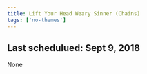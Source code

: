 ```yaml
---
title: Lift Your Head Weary Sinner (Chains)
tags: ['no-themes']
---
```


## Last schedulued: Sept 9, 2018          

None
